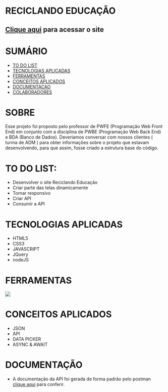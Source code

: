 # RECICLANDO EDUCAÇÃO

## [Clique aqui]([https://gustavoprevelate.github.io/copia-reciclando-educacao/]) para acessar o site

<div>   
<h1>SUMÁRIO</h1>

- [TO DO LIST](#to-do-list)
- [TECNOLOGIAS APLICADAS](#tecnologias-aplicadas)
- [FERRAMENTAS](#ferramentas)
- [CONCEITOS APLICADOS](#conceitos-aplicados)
- [DOCUMENTACAO](#documentacao)
- [COLABORADORES](#colaboradores)

</div>

   <h1>SOBRE</h1>

Esse projeto foi proposto pelo professor de PWFE (Programação Web Front End) em conjunto com a disciplina de PWBE (Programação Web Back End) e BDA (Banco de Dados). Deveriamos conversar com nossos clientes ( turma de ADM ) para obter informações sobre o projeto que estavam desenvolvendo, para que assim, fosse criado a estrutura base do código.

   <h1>TO DO LIST:</h1>   
<div>

- Desenvolver o site Reciclando Educação
- Criar parte das telas dinamicamente
- Tornar responsivo
- Criar API
- Consumir a API

</div>

   <h1>TECNOLOGIAS APLICADAS</h1>

<div>

- HTML5
- CSS3
- JAVASCRIPT
- JQuery
- nodeJS

</div>

<h1>FERRAMENTAS</h1> 
       <a href="https://skillicons.dev">
      <img src="https://skillicons.dev/icons?i=vscode,github,git,postman&theme=dark" />
    </a>
    
<h1>CONCEITOS APLICADOS</h1>   
<div>

- JSON
- API
- DATA PICKER
- ASYNC & AWAIT



<h1>DOCUMENTAÇÃO</h1> 

- A documentação da API foi gerada de forma padrão pelo postman [clique aqui]([...](https://github.com/Rib3r0/reciclando-educacao-back)) para conferir.



</div>
 

